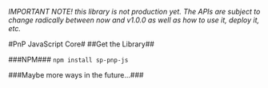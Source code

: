 *IMPORTANT NOTE! this library is not  production yet.  The APIs are subject to change radically between now and v1.0.0 as well as how to use it, deploy it, etc.*

#PnP JavaScript Core#
##Get the Library##

###NPM###
`npm install sp-pnp-js`

###Maybe more ways in the future...###